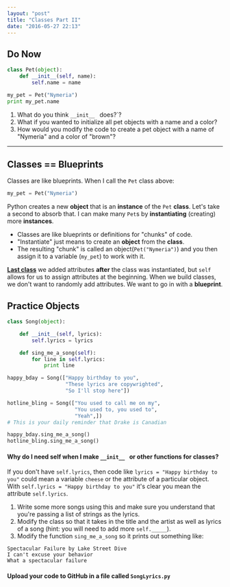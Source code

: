 ```yaml
---
layout: "post"
title: "Classes Part II"
date: "2016-05-27 22:13"
---
```


## Do Now

```python
class Pet(object):
    def __init__(self, name):
        self.name = name

my_pet = Pet("Nymeria")
print my_pet.name
```

1. What do you think `__init__ ` does?`?
2. What if you wanted to initialize all pet objects with a name and a color?
3. How would you modify the code to create a pet object with a name of "Nymeria" and a color of "brown"?

---

## Classes == Blueprints

Classes are like blueprints. When I call the `Pet` class above:    

```python
my_pet = Pet("Nymeria")
```

Python creates a new **object** that is an **instance** of the `Pet` **class**. Let's take a second to absorb that. I can make many `Pet`s by **instantiating** (creating) more **instances**.

- Classes are like blueprints or definitions for "chunks" of code.
- "Instantiate" just means to create an **object** from the **class**.
- The resulting "chunk" is called an object(`Pet("Nymeria")`) and you then assign it to a variable (`my_pet`) to work with it.

**[Last class](http://bsk.education/CS11/2016/05/24/classes/)** we added attributes **after** the class was instantiated, but `self` allows for us to assign attributes at the beginning. When we build classes, we don't want to randomly add attributes. We want to go in with a **blueprint**.

## Practice Objects

```python
class Song(object):

    def __init__(self, lyrics):
        self.lyrics = lyrics

    def sing_me_a_song(self):
        for line in self.lyrics:
            print line

happy_bday = Song(["Happy birthday to you",
                   "These lyrics are copywrighted",
                   "So I'll stop here"])

hotline_bling = Song(["You used to call me on my",
                      "You used to, you used to",
                      "Yeah",])
# This is your daily reminder that Drake is Canadian

happy_bday.sing_me_a_song()
hotline_bling.sing_me_a_song()
```

#### Why do I need self when I make `__init__ ` or other functions for classes?

If you don't have `self.lyrics`, then code like `lyrics = "Happy birthday to you"` could mean a variable `cheese` or the attribute of a particular object. With `self.lyrics = "Happy birthday to you"` it's clear you mean the attribute `self.lyrics`.

1. Write some more songs using this and make sure you understand that you're passing a list of strings as the lyrics.
2. Modify the class so that it takes in the title and the artist as well as lyrics of a song (hint: you will need to add more `self._____`).
3. Modify the function `sing_me_a_song` so it prints out something like:

```
Spectacular Failure by Lake Street Dive
I can't excuse your behavior
What a spectacular failure
```

#### <span class="mega-octicon octicon-mark-github"></span> Upload your code to GitHub in a file called `SongLyrics.py`

